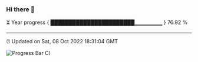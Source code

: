 ### Hi there 👋

⏳ Year progress { ███████████████████████▁▁▁▁▁▁▁ } 76.92 %

---

⏰ Updated on Sat, 08 Oct 2022 18:31:04 GMT

![Progress Bar CI](https://github.com/ZhaoGui/ZhaoGui/workflows/Progress%20Bar%20CI/badge.svg)
